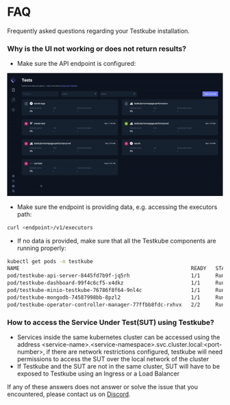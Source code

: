 # FAQ
Frequently asked questions regarding your Testkube installation.
### Why is the UI not working or does not return results?

- Make sure the API endpoint is configured:

![img.gif](img/check-dashboard-api-endpoint.gif)

- Make sure the endpoint is providing data, e.g. accessing the executors path:

```sh
curl <endpoint>/v1/executors 
```

- If no data is provided, make sure that all the Testkube components are running properly:

```sh
kubectl get pods -n testkube
NAME                                                        READY   STATUS    RESTARTS   AGE
pod/testkube-api-server-8445fd7b9f-jq5rh                    1/1     Running   0          10d
pod/testkube-dashboard-99f4c6cf5-x4dkz                      1/1     Running   0          12d
pod/testkube-minio-testkube-76786f8f64-9nl4c                1/1     Running   1          24d
pod/testkube-mongodb-74587998bb-8pzl2                       1/1     Running   0          12d
pod/testkube-operator-controller-manager-77ffbb8fdc-rxhvx   2/2     Running   0          5d23h
```

### How to access the Service Under Test(SUT) using Testkube?

- Services inside the same kubernetes cluster can be accessed using the address \<service-name\>.\<service-namespace\>.svc.cluster.local:\<port-number\>, if there are network restrictions configured, testkube will need permissions to access the SUT over the local network of the cluster
- If Testkube and the SUT are not in the same cluster, SUT will have to be exposed to Testkube using an Ingress or a Load Balancer

If any of these answers does not answer or solve the issue that you encountered, please contact us on [Discord](https://discord.com/invite/6zupCZFQbe).